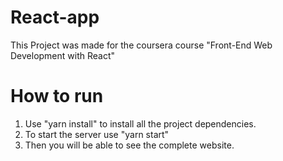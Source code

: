 # React-app
This Project was made for the coursera course "Front-End Web Development with React"
# How to run
1. Use "yarn install" to install all the project dependencies.
2. To start the server use "yarn start"
3. Then you will be able to see the complete website.
